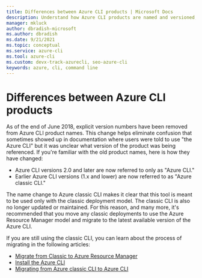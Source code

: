 ```yaml
---
title: Differences between Azure CLI products | Microsoft Docs
description: Understand how Azure CLI products are named and versioned, and how to upgrade.
manager: mkluck
author: dbradish-microsoft
ms.author: dbradish
ms.date: 9/21/2021
ms.topic: conceptual
ms.service: azure-cli
ms.tool: azure-cli
ms.custom: devx-track-azurecli, seo-azure-cli
keywords: azure, cli, command line
---
```


# Differences between Azure CLI products

As of the end of June 2018, explicit version numbers have been removed from Azure CLI product names. This change helps eliminate
confusion that sometimes showed up in documentation where users were told to use "the Azure CLI" but it was unclear what version
of the product was being referenced. If you're familiar with the old product names, here is how they have changed:

* Azure CLI versions 2.0 and later are now referred to only as "Azure CLI."
* Earlier Azure CLI versions (1.x and lower) are now referred to as "Azure classic CLI."

The name change to Azure classic CLI makes it clear that this tool is meant to be used only with the classic deployment
model. The classic CLI is also no longer updated or maintained. For this reason, and many more, it's recommended that you move any classic
deployments to use the Azure Resource Manager model and migrate to the latest available version of the Azure CLI.

If you are still using the classic CLI, you can learn about the process of migrating in the following articles:

* [Migrate from Classic to Azure Resource Manager](/azure/virtual-machines/linux/migration-classic-resource-manager-overview)
* [Install the Azure CLI](install-azure-cli.md)
* [Migrating from Azure classic CLI to Azure CLI](https://github.com/Azure/azure-cli/blob/dev/doc/classic_cli_migration.md)
